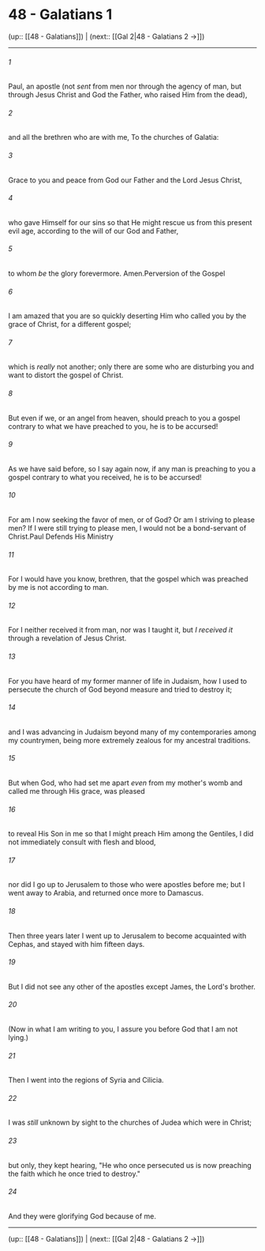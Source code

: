 # 48 - Galatians 1

(up:: [[48 - Galatians]]) | (next:: [[Gal 2|48 - Galatians 2 →]])

***


###### 1 
Paul, an apostle (not _sent_ from men nor through the agency of man, but through Jesus Christ and God the Father, who raised Him from the dead), 

###### 2 
and all the brethren who are with me, To the churches of Galatia: 

###### 3 
Grace to you and peace from God our Father and the Lord Jesus Christ, 

###### 4 
who gave Himself for our sins so that He might rescue us from this present evil age, according to the will of our God and Father, 

###### 5 
to whom _be_ the glory forevermore. Amen.Perversion of the Gospel 

###### 6 
I am amazed that you are so quickly deserting Him who called you by the grace of Christ, for a different gospel; 

###### 7 
which is _really_ not another; only there are some who are disturbing you and want to distort the gospel of Christ. 

###### 8 
But even if we, or an angel from heaven, should preach to you a gospel contrary to what we have preached to you, he is to be accursed! 

###### 9 
As we have said before, so I say again now, if any man is preaching to you a gospel contrary to what you received, he is to be accursed! 

###### 10 
For am I now seeking the favor of men, or of God? Or am I striving to please men? If I were still trying to please men, I would not be a bond-servant of Christ.Paul Defends His Ministry 

###### 11 
For I would have you know, brethren, that the gospel which was preached by me is not according to man. 

###### 12 
For I neither received it from man, nor was I taught it, but _I received it_ through a revelation of Jesus Christ. 

###### 13 
For you have heard of my former manner of life in Judaism, how I used to persecute the church of God beyond measure and tried to destroy it; 

###### 14 
and I was advancing in Judaism beyond many of my contemporaries among my countrymen, being more extremely zealous for my ancestral traditions. 

###### 15 
But when God, who had set me apart _even_ from my mother's womb and called me through His grace, was pleased 

###### 16 
to reveal His Son in me so that I might preach Him among the Gentiles, I did not immediately consult with flesh and blood, 

###### 17 
nor did I go up to Jerusalem to those who were apostles before me; but I went away to Arabia, and returned once more to Damascus. 

###### 18 
Then three years later I went up to Jerusalem to become acquainted with Cephas, and stayed with him fifteen days. 

###### 19 
But I did not see any other of the apostles except James, the Lord's brother. 

###### 20 
(Now in what I am writing to you, I assure you before God that I am not lying.) 

###### 21 
Then I went into the regions of Syria and Cilicia. 

###### 22 
I was _still_ unknown by sight to the churches of Judea which were in Christ; 

###### 23 
but only, they kept hearing, "He who once persecuted us is now preaching the faith which he once tried to destroy." 

###### 24 
And they were glorifying God because of me.

***

(up:: [[48 - Galatians]]) | (next:: [[Gal 2|48 - Galatians 2 →]])
